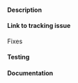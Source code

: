 <!--Ex. Fixing a bug - Describe the bug and how this fixes the issue.
Ex. Adding a feature - Explain what this achieves.-->
#### Description

<!-- Issue number if applicable -->
#### Link to tracking issue
Fixes

<!--Describe what testing was performed and which tests were added.-->
#### Testing

<!--Describe the documentation added.-->
#### Documentation

<!--Please delete paragraphs that you did not use before submitting.-->
